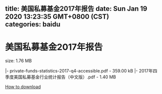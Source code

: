 
title: 美国私募基金2017年报告
date: Sun Jan 19 2020 13:23:35 GMT+0800 (CST)    
categories: baidu
---

# 美国私募基金2017年报告
size: 1.76 MB
 
 
|- private-funds-statistics-2017-q4-accessible.pdf - 359.00 kB
|- 2017年四季度美国私募基金行业统计报告（中文版）.pdf - 1.40 MB

[How to download](https://bpcam.bemobtrk.com/go/2ceec3aa-1ca2-46d6-b9ff-aaa5c184517c?jno=430)